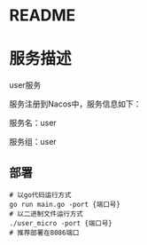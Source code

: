 # README
# 服务描述
user服务

服务注册到Nacos中，服务信息如下：

服务名：user

服务组：user

## 部署
```shell
# 以go代码运行方式
go run main.go -port {端口号}
# 以二进制文件运行方式
./user_micro -port {端口号}
# 推荐部署在8086端口
```
